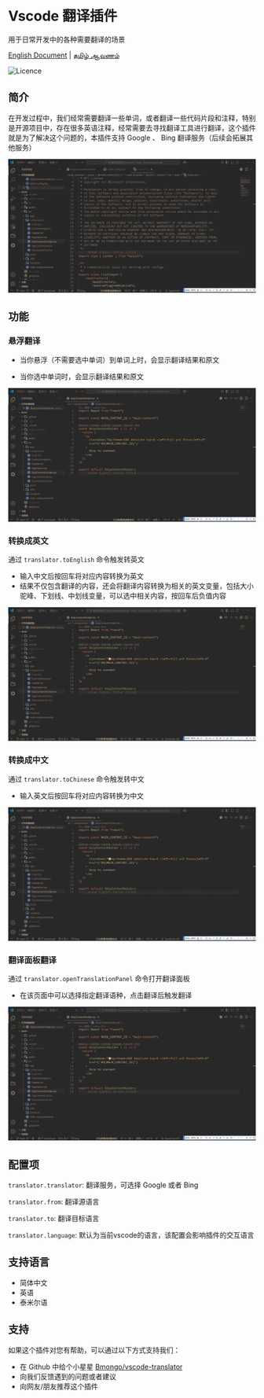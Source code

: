 # Vscode 翻译插件

用于日常开发中的各种需要翻译的场景

[English Document](./README.md) | [தமிழ் ஆவணம்](./README.ta.md)

![Licence](https://img.shields.io/github/license/intellism/vscode-comment-translate.svg)

## 简介

在开发过程中，我们经常需要翻译一些单词，或者翻译一些代码片段和注释，特别是开源项目中，存在很多英语注释，经常需要去寻找翻译工具进行翻译，这个插件就是为了解决这个问题的，本插件支持 Google 、 Bing 翻译服务（后续会拓展其他服务）

![Introduction](./doc/images/features.gif)

## 功能

### 悬浮翻译

- 当你悬浮（不需要选中单词）到单词上时，会显示翻译结果和原文

- 当你选中单词时，会显示翻译结果和原文

![HoverWord](./doc/images/hover_word.gif)

### 转换成英文

通过 `translator.toEnglish` 命令触发转英文

- 输入中文后按回车将对应内容转换为英文
- 结果不仅包含翻译的内容，还会将翻译内容转换为相关的英文变量，包括大小驼峰、下划线、中划线变量，可以选中相关内容，按回车后负值内容

![ChineseToEnglish](./doc/images/chinese_to_english.gif)

### 转换成中文

通过 `translator.toChinese` 命令触发转中文

- 输入英文后按回车将对应内容转换为中文

![EnglishToChinese](./doc/images/english_to_chinese.gif)

### 翻译面板翻译

通过 `translator.openTranslationPanel` 命令打开翻译面板

- 在该页面中可以选择指定翻译语种，点击翻译后触发翻译

![OpenPanel](./doc/images/open_panel.gif)

## 配置项

`translator.translator`: 翻译服务，可选择 Google 或者 Bing

`translator.from`: 翻译源语言

`translator.to`: 翻译目标语言

`translator.language`: 默认为当前vscode的语言，该配置会影响插件的交互语言

## 支持语言

- 简体中文
- 英语
- 泰米尔语

## 支持

如果这个插件对您有帮助，可以通过以下方式支持我们：

- 在 Github 中给个小星星 [Bmongo/vscode-translator](https://github.com/Bmongo/vscode-translator)
- 向我们反馈遇到的问题或者建议
- 向网友/朋友推荐这个插件
